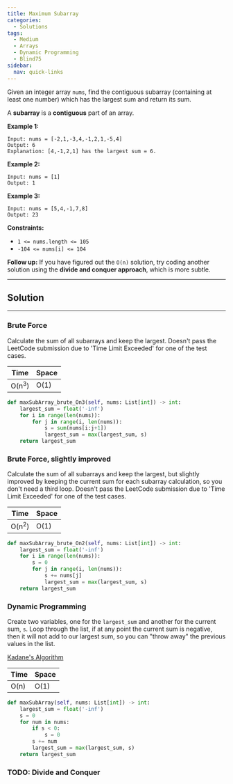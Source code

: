 ```yaml
---
title: Maximum Subarray
categories:
  - Solutions
tags:
  - Medium
  - Arrays
  - Dynamic Programming
  - Blind75
sidebar:
  nav: quick-links
---
```

Given an integer array ```nums```, find the contiguous subarray (containing at least one number) which has the largest sum and return its sum.

A **subarray** is a **contiguous** part of an array.

**Example 1:**
```
Input: nums = [-2,1,-3,4,-1,2,1,-5,4]
Output: 6
Explanation: [4,-1,2,1] has the largest sum = 6.
```
**Example 2:**
```
Input: nums = [1]
Output: 1
```
**Example 3:**
```
Input: nums = [5,4,-1,7,8]
Output: 23
```
 

**Constraints:**

- ```1 <= nums.length <= 105```
- ```-104 <= nums[i] <= 104```

 

**Follow up:** If you have figured out the ```O(n)``` solution, try coding another solution using the **divide and conquer approach**, which is more subtle.



---
## Solution
---
### Brute Force
Calculate the sum of all subarrays and keep the largest.
Doesn't pass the LeetCode submission due to 'Time Limit Exceeded' for one of the test cases.


| Time | Space |
| ---- | ----- |
| O(n<sup>3</sup>)| O(1)|


```python
def maxSubArray_brute_On3(self, nums: List[int]) -> int:
    largest_sum = float('-inf')
    for i in range(len(nums)):
        for j in range(i, len(nums)):
            s = sum(nums[i:j+1])
            largest_sum = max(largest_sum, s)
    return largest_sum
```

### Brute Force, slightly improved
Calculate the sum of all subarrays and keep the largest, but slightly improved by keeping the current sum for each subarray calculation, so you don't need a third loop.
Doesn't pass the LeetCode submission due to 'Time Limit Exceeded' for one of the test cases.


| Time | Space |
| ---- | ----- |
| O(n<sup>2</sup>)| O(1)|


```python
def maxSubArray_brute_On2(self, nums: List[int]) -> int:
    largest_sum = float('-inf')
    for i in range(len(nums)):
        s = 0
        for j in range(i, len(nums)):
            s += nums[j]
            largest_sum = max(largest_sum, s)
    return largest_sum
```

###  Dynamic Programming
Create two variables, one for the ```largest_sum``` and another for the current sum, ```s```. Loop through the list, if at any point the current sum is negative, then it will not add to our largest sum, so you can "throw away" the previous values in the list. 

[Kadane's Algorithm](https://en.wikipedia.org/wiki/Maximum_subarray_problem#Kadane's_algorithm)


| Time | Space |
| ---- | ----- |
| O(n)| O(1)|


```python
def maxSubArray(self, nums: List[int]) -> int:
    largest_sum = float('-inf')
    s = 0
    for num in nums:
        if s < 0:
            s = 0
        s += num
        largest_sum = max(largest_sum, s)
    return largest_sum
```

### TODO: Divide and Conquer